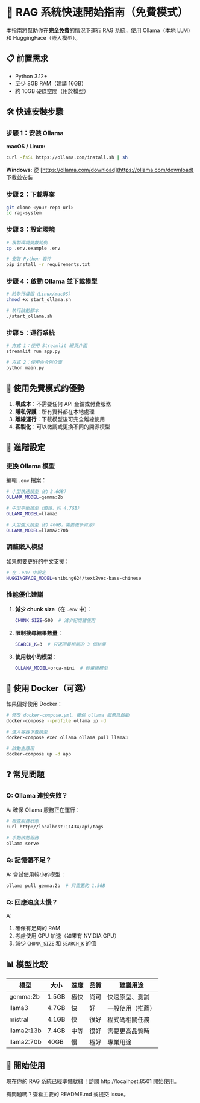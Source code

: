 # 🚀 RAG 系統快速開始指南（免費模式）

本指南將幫助你在**完全免費**的情況下運行 RAG 系統，使用 Ollama（本地 LLM）和 HuggingFace（嵌入模型）。

## 📋 前置需求

- Python 3.12+
- 至少 8GB RAM（建議 16GB）
- 約 10GB 硬碟空間（用於模型）

## 🛠️ 快速安裝步驟

### 步驟 1：安裝 Ollama

**macOS / Linux:**
```bash
curl -fsSL https://ollama.com/install.sh | sh
```

**Windows:**
從 [https://ollama.com/download](https://ollama.com/download) 下載並安裝

### 步驟 2：下載專案
```bash
git clone <your-repo-url>
cd rag-system
```

### 步驟 3：設定環境
```bash
# 複製環境變數範例
cp .env.example .env

# 安裝 Python 套件
pip install -r requirements.txt
```

### 步驟 4：啟動 Ollama 並下載模型
```bash
# 給執行權限（Linux/macOS）
chmod +x start_ollama.sh

# 執行啟動腳本
./start_ollama.sh
```

### 步驟 5：運行系統
```bash
# 方式 1：使用 Streamlit 網頁介面
streamlit run app.py

# 方式 2：使用命令列介面
python main.py
```

## 🎯 使用免費模式的優勢

1. **零成本**：不需要任何 API 金鑰或付費服務
2. **隱私保護**：所有資料都在本地處理
3. **離線運行**：下載模型後可完全離線使用
4. **客製化**：可以微調或更換不同的開源模型

## 🔧 進階設定

### 更換 Ollama 模型

編輯 `.env` 檔案：
```bash
# 小型快速模型（約 2.6GB）
OLLAMA_MODEL=gemma:2b

# 中型平衡模型（預設，約 4.7GB）
OLLAMA_MODEL=llama3

# 大型強大模型（約 40GB，需要更多資源）
OLLAMA_MODEL=llama2:70b
```

### 調整嵌入模型

如果想要更好的中文支援：
```bash
# 在 .env 中設定
HUGGINGFACE_MODEL=shibing624/text2vec-base-chinese
```

### 性能優化建議

1. **減少 chunk size**（在 `.env` 中）：
   ```bash
   CHUNK_SIZE=500  # 減少記憶體使用
   ```

2. **限制搜尋結果數量**：
   ```bash
   SEARCH_K=3  # 只返回最相關的 3 個結果
   ```

3. **使用較小的模型**：
   ```bash
   OLLAMA_MODEL=orca-mini  # 輕量級模型
   ```

## 🐳 使用 Docker（可選）

如果偏好使用 Docker：

```bash
# 修改 docker-compose.yml，確保 ollama 服務已啟動
docker-compose --profile ollama up -d

# 進入容器下載模型
docker-compose exec ollama ollama pull llama3

# 啟動主應用
docker-compose up -d app
```

## ❓ 常見問題

### Q: Ollama 連接失敗？
A: 確保 Ollama 服務正在運行：
```bash
# 檢查服務狀態
curl http://localhost:11434/api/tags

# 手動啟動服務
ollama serve
```

### Q: 記憶體不足？
A: 嘗試使用較小的模型：
```bash
ollama pull gemma:2b  # 只需要約 1.5GB
```

### Q: 回應速度太慢？
A: 
1. 確保有足夠的 RAM
2. 考慮使用 GPU 加速（如果有 NVIDIA GPU）
3. 減少 `CHUNK_SIZE` 和 `SEARCH_K` 的值

## 📊 模型比較

| 模型 | 大小 | 速度 | 品質 | 建議用途 |
|------|------|------|------|----------|
| gemma:2b | 1.5GB | 極快 | 尚可 | 快速原型、測試 |
| llama3 | 4.7GB | 快 | 好 | 一般使用（推薦） |
| mistral | 4.1GB | 快 | 很好 | 程式碼相關任務 |
| llama2:13b | 7.4GB | 中等 | 很好 | 需要更高品質時 |
| llama2:70b | 40GB | 慢 | 極好 | 專業用途 |

## 🎉 開始使用

現在你的 RAG 系統已經準備就緒！訪問 http://localhost:8501 開始使用。

有問題嗎？查看主要的 README.md 或提交 issue。